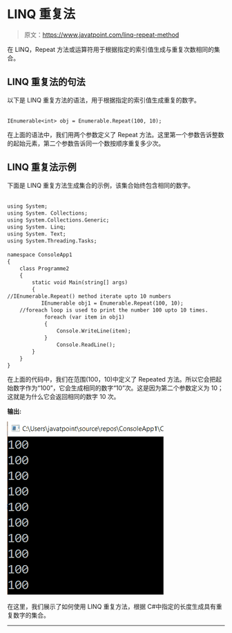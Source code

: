# LINQ 重复法

> 原文：<https://www.javatpoint.com/linq-repeat-method>

在 LINQ，Repeat 方法或运算符用于根据指定的索引值生成与重复次数相同的集合。

## LINQ 重复法的句法

以下是 LINQ 重复方法的语法，用于根据指定的索引值生成重复的数字。

```

IEnumerable<int> obj = Enumerable.Repeat(100, 10);

```

在上面的语法中，我们用两个参数定义了 Repeat 方法。这里第一个参数告诉整数的起始元素，第二个参数告诉同一个数按顺序重复多少次。

## LINQ 重复法示例

下面是 LINQ 重复方法生成集合的示例，该集合始终包含相同的数字。

```

using System;
using System. Collections;
using System.Collections.Generic;
using System. Linq;
using System. Text;
using System.Threading.Tasks;

namespace ConsoleApp1
{
    class Programme2
    {
        static void Main(string[] args)
        {
//IEnumerable.Repeat() method iterate upto 10 numbers 
           IEnumerable obj1 = Enumerable.Repeat(100, 10);
    //foreach loop is used to print the number 100 upto 10 times.
            foreach (var item in obj1)
            {
                Console.WriteLine(item);
            }
                Console.ReadLine();
        }
    }
} 
```

在上面的代码中，我们在范围(100，10)中定义了 Repeated 方法。所以它会把起始数字作为“100”，它会生成相同的数字“10”次。这是因为第二个参数定义为 10；这就是为什么它会返回相同的数字 10 次。

**输出:**

![LINQ Repeat() Method](img/f07f5b95a493e5886013bc0f7e15cf80.png)

在这里，我们展示了如何使用 LINQ 重复方法，根据 C#中指定的长度生成具有重复数字的集合。

* * *